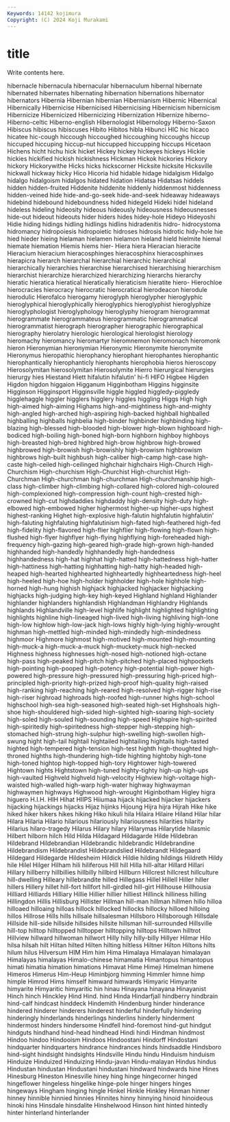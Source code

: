 ```yaml
---
Keywords: 14142 kojimura
Copyright: (C) 2024 Koji Murakami
---
```


# title

Write contents here.



hibernacle hibernacula hibernacular hibernaculum
hibernal hibernate hibernated hibernates hibernating hibernation hibernations hibernator hibernators Hibernia
Hibernian hibernian Hibernianism Hibernic Hibernical Hibernically Hibernicise Hibernicised Hibernicising Hibernicism
hibernicism Hibernicize Hibernicized Hibernicizing Hibernization Hibernize hiberno- Hiberno-celtic Hiberno-english Hibernologist
Hibernology Hiberno-Saxon Hibiscus hibiscus hibiscuses Hibito Hibitos hibla Hibunci HIC
hic hicaco hicatee hic-cough hiccough hiccoughed hiccoughing hiccoughs hiccup hiccuped
hiccuping hiccup-nut hiccupped hiccupping hiccups Hicetaon Hichens hicht hichu hick
hicket Hickey hickey hickeyes hickeys Hickie hickies hickified hickish hickishness
Hickman Hickok hickories Hickory hickory Hickorywithe Hicks hicks hickscorner Hicksite
hicksite Hicksville hickwall hickway hicky Hico Hicoria hid hidable hidage
hidalgism Hidalgo hidalgo hidalgoism hidalgos hidated hidation Hidatsa Hidatsas hiddels
hidden hidden-fruited Hiddenite hiddenite hiddenly hiddenmost hiddenness hidden-veined hide hide-and-go-seek
hide-and-seek hideaway hideaways hidebind hidebound hideboundness hided hidegeld Hideki hidel
hideland hideless hideling hideosity hideous hideously hideousness hideousnesses hide-out hideout
hideouts hider hiders hides hidey-hole Hideyo Hideyoshi Hidie hiding hidings
hidling hidlings hidlins hidradenitis hidro- hidrocystoma hidromancy hidropoiesis hidropoietic hidroses
hidrosis hidrotic hidy-hole hie hied hieder hieing hielaman hielamen hielamon
hieland hield hielmite hiemal hiemate hiemation Hiemis hiems hier- Hiera
hiera Hieracian hieracite Hieracium hieracium hieracosphinges hieracosphinx hieracosphinxes hierapicra hierarch
hierarchal hierarchial hierarchic hierarchical hierarchically hierarchies hierarchise hierarchised hierarchising hierarchism
hierarchist hierarchize hierarchized hierarchizing hierarchs hierarchy hieratic hieratica hieratical hieratically
hieraticism hieratite hiero- Hierochloe hierocracies hierocracy hierocratic hierocratical hierodeacon hierodule
hierodulic Hierofalco hierogamy hieroglyph hieroglypher hieroglyphic hieroglyphical hieroglyphically hieroglyphics hieroglyphist
hieroglyphize hieroglyphologist hieroglyphology hieroglyphy hierogram hierogrammat hierogrammate hierogrammateus hierogrammatic hierogrammatical
hierogrammatist hierograph hierographer hierographic hierographical hierography hierolatry hierologic hierological hierologist
hierology hieromachy hieromancy hieromartyr hieromnemon hieromonach hieromonk hieron Hieronymian hieronymian
Hieronymic Hieronymite hieronymite Hieronymus hieropathic hierophancy hierophant hierophantes hierophantic hierophantically
hierophanticly hierophants hierophobia hieros hieroscopy Hierosolymitan hierosolymitan Hierosolymite Hierro hierurgical
hierurgies hierurgy hies Hiestand Hiett hifalutin hifalutin' hi-fi HIFO Higbee
Higden Higdon higdon higgaion Higganum Higginbotham Higgins higginsite Higginson Higginsport
Higginsville higgle higgled higgledy-piggledy higglehaggle higgler higglers higglery higgles higgling
Higgs High high high-aimed high-aiming Highams high-and-mightiness high-and-mighty high-angled high-arched
high-aspiring high-backed highball highballed highballing highballs highbelia high-binder highbinder highbinding
high-blazing high-blessed high-blooded high-blower high-blown highboard high-bodiced high-boiling high-boned high-born
highborn highboy highboys high-breasted high-bred highbred high-brow highbrow high-browed highbrowed
high-browish high-browishly high-browism highbrowism highbrows high-built highbush high-caliber high-camp high-case
high-caste high-ceiled high-ceilinged highchair highchairs High-Church High-Churchism High-churchism High-Churchist High-churchist
High-Churchman High-churchman high-churchman High-churchmanship high-class high-climber high-climbing high-collared high-colored high-coloured
high-complexioned high-compression high-count high-crested high-crowned high-cut highdaddies highdaddy high-density high-duty
high-elbowed high-embowed higher highermost higher-up higher-ups highest highest-ranking Highet high-explosive
high-falutin highfalutin highfalutin' high-faluting highfaluting highfalutinism high-fated high-feathered high-fed high-fidelity
high-flavored high-flier highflier high-flowing high-flown high-flushed high-flyer highflyer high-flying highflying
high-foreheaded high-frequency high-gazing high-geared high-grade high-grown high-handed highhanded high-handedly highhandedly
high-handedness highhandedness high-hat highhat high-hatted high-hattedness high-hatter high-hattiness high-hatting highhatting
high-hatty high-headed high-heaped high-hearted highhearted highheartedly highheartedness high-heel high-heeled high-hoe
high-holder highholder high-hole highhole high-horned high-hung highish highjack highjacked highjacker
highjacking highjacks high-judging high-key high-keyed Highland highland Highlander highlander highlanders
highlandish Highlandman Highlandry Highlands highlands Highlandville high-level highlife highlight highlighted
highlighting highlights highline high-lineaged high-lived high-living highliving high-lone high-low highlow
high-low-jack high-lows highly high-lying highly-wrought highman high-mettled high-minded high-mindedly high-mindedness
highmoor Highmore highmost high-motived high-mounted high-mounting high-muck-a high-muck-a-muck high-muckety-muck high-necked
Highness highness highnesses high-nosed high-notioned high-octane high-pass high-peaked high-pitch high-pitched
high-placed highpockets high-pointing high-pooped high-potency high-potential high-power high-powered high-pressure high-pressured
high-pressuring high-priced high-principled high-priority high-prized high-proof high-quality high-raised high-ranking high-reaching
high-reared high-resolved high-rigger high-rise high-riser highroad highroads high-roofed high-runner highs
high-school highschool high-sea high-seasoned high-seated high-set Highshoals high-shoe high-shouldered high-sided
high-sighted high-soaring high-society high-soled high-souled high-sounding high-speed Highspire high-spirited high-spiritedly
high-spiritedness high-stepper high-stepping high-stomached high-strung high-sulphur high-swelling high-swollen high-swung hight
high-tail hightail hightailed hightailing hightails high-tasted highted high-tempered high-tension high-test
highth high-thoughted high-throned highths high-thundering high-tide highting hightoby high-tone high-toned
hightop high-topped high-tory Hightower high-towered Hightown hights Hightstown high-tuned highty-tighty
high-up high-ups high-vaulted Highveld highveld high-velocity Highview high-voltage high-waisted high-walled
high-warp high-water highway highwayman highwaymen highways Highwood high-wrought Higinbotham Higley
higra higuero H.I.H. HIH Hihat HIIPS Hiiumaa hijack hijacked hijacker
hijackers hijacking hijackings hijacks Hijaz hijinks Hijoung Hijra hijra Hijrah
Hike hike hiked hiker hikers hikes hiking Hiko hikuli hila
Hilaira Hilaire Hiland Hilar hilar Hilara Hilaria Hilario hilarious hilariously
hilariousness hilarities hilarity Hilarius hilaro-tragedy Hilarus Hilary hilary Hilarymas Hilarytide
hilasmic Hilbert hilborn hilch Hild Hilda Hildagard Hildagarde Hilde Hildebran
Hildebrand Hildebrandian Hildebrandic hildebrandic Hildebrandine Hildebrandism Hildebrandist Hildebrandslied Hildebrandt Hildegaard
Hildegard Hildegarde Hildesheim Hildick Hildie hilding hildings Hildreth Hildy hile
Hilel Hilger Hilham hili hiliferous Hill hill Hilla hill-altar Hillard
Hillari Hillary hillberry hillbillies hillbilly hillbird Hillburn Hillcrest hillcrest hillculture
hill-dwelling Hilleary hillebrandite hilled Hillegass Hillel Hillell Hiller hiller hillers
Hillery hillet hill-fort hillfort hill-girdled hill-girt Hillhouse Hillhousia Hilliard Hilliards
Hilliary Hillie Hillier hillier hilliest Hillinck hilliness hilling Hillingdon Hillis
Hillisburg Hillister Hillman hill-man hillman hillmen hillo hilloa hilloaed hilloaing
hilloas hillock hillocked hillocks hillocky hilloed hilloing hillos Hillrose Hills
hills hillsale hillsalesman Hillsboro Hillsborough Hillsdale Hillside hill-side hillside hillsides
hillsite hillsman hill-surrounded Hillsville hill-top hilltop hilltopped hilltopper hilltopping hilltops
Hilltown hilltrot Hillview hillward hillwoman hillwort Hilly hilly hilly-billy Hillyer
Hilmar Hilo hilsa hilsah hilt Hiltan hilted Hilten hilting hiltless
Hiltner Hilton Hiltons hilts hilum hilus Hilversum HIM Him him
Hima Himalaya Himalayan himalayan Himalayas himalayas Himalo-chinese himamatia Himantopus himantopus
himati himatia himation himations Himavat Hime Himeji Himelman himene Himeros
Himerus Him-Heup Himinbjorg himming Himmler himne himp himple Himrod Hims
himself himward himwards Himyaric Himyarite himyarite Himyaritic himyaritic hin hinau
Hinayana hinayana Hinayanist Hinch hinch Hinckley Hind Hind. hind Hinda
Hindarfjall hindberry hindbrain hind-calf hindcast hinddeck Hindemith Hindenburg hinder hinderance
hindered hinderer hinderers hinderest hinderful hinderfully hindering hinderingly hinderlands hinderlings
hinderlins hinderly hinderment hindermost hinders hindersome Hindfell hind-foremost hind-gut hindgut
hindguts hindhand hind-head hindhead Hindi hindi Hindman hindmost Hindoo hindoo
Hindooism Hindoos Hindoostani Hindorff Hindostani hindquarter hindquarters hindrance hindrances hinds
hindsaddle Hindsboro hind-sight hindsight hindsights Hindsville Hindu hindu Hinduism hinduism
Hinduize Hinduized Hinduizing Hindu-javan Hindu-malayan Hindus hindus Hindustan hindustan Hindustani
hindustani hindward hindwards hine Hines Hinesburg Hineston Hinesville hiney hing
hinge hingecorner hinged hingeflower hingeless hingelike hinge-pole hinger hingers hinges
hingeways Hingham hinging hingle Hinkel Hinkle Hinkley Hinman hinner hinney
hinnible hinnied hinnies Hinnites hinny hinnying hinoid hinoideous hinoki hins
Hinsdale hinsdalite Hinshelwood Hinson hint hinted hintedly hinter hinterland hinterlander
